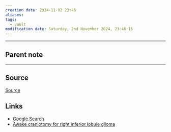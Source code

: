 ```yaml
---
creation date: 2024-11-02 23:46
aliases: 
tags:
  - vault
modification date: Saturday, 2nd November 2024, 23:46:15
---
```

---

## Parent note
---

## Source
[Source](obsidian://advanced-uri?vault=medicine&filepath=Notes%252Fcraniotomy.md)

## Links
- [Google Search](https://www.google.com/search?q=Craniotomy)
- [Awake craniotomy for right inferior lobule glioma](https://youtu.be/HMA_pZYg3Ms?si=1sqlOWhig8xSBO1Z)